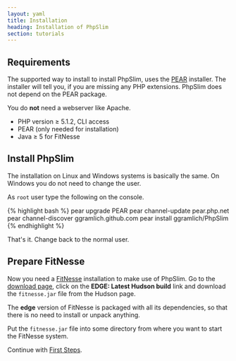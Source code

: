 ```yaml
---
layout: yaml
title: Installation
heading: Installation of PhpSlim
section: tutorials
---
```

Requirements
------------

The supported way to install to install PhpSlim, uses the
[PEAR](http://pear.php.net) installer. The installer will tell you,
if you are missing any PHP extensions. PhpSlim does not depend on the
PEAR package.

You do **not** need a webserver like Apache.

- PHP version &ge; 5.1.2, CLI access
- PEAR (only needed for installation)
- Java &ge; 5 for FitNesse

Install PhpSlim
------------

The installation on Linux and Windows systems is basically the same.
On Windows you do not need to change the user.

As `root` user type the following on the console.

{% highlight bash %}
pear upgrade PEAR
pear channel-update pear.php.net
pear channel-discover ggramlich.github.com
pear install ggramlich/PhpSlim
{% endhighlight %}

That's it. Change back to the normal user.

Prepare FitNesse
----------------

Now you need a [FitNesse](http://fitnesse.org) installation
to make use of PhpSlim. Go to the
[download page](http://fitnesse.org/FrontPage.FitNesseDevelopment.DownLoad),
click on the **EDGE: Latest Hudson build** link
and download the `fitnesse.jar` file from the Hudson page.

The **edge** version of FitNesse is packaged with all its dependencies,
so that there is no need to install or unpack anything.

Put the `fitnesse.jar` file into some directory from where you want to 
start the FitNesse system.

Continue with [First Steps](first_steps.html).

